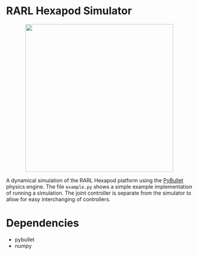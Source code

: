 # RARL Hexapod Simulator

<p align="center">
  <img src="weird_gait.gif" width="400"/>
</p>

A dynamical simulation of the RARL Hexapod platform using the [PyBullet](https://pybullet.org/wordpress/) physics engine. The file `example.py` shows a simple example implementation of running a simulation. The joint controller is separate from the simulator to allow for easy interchanging of controllers.

# Dependencies
- pybullet
- numpy
